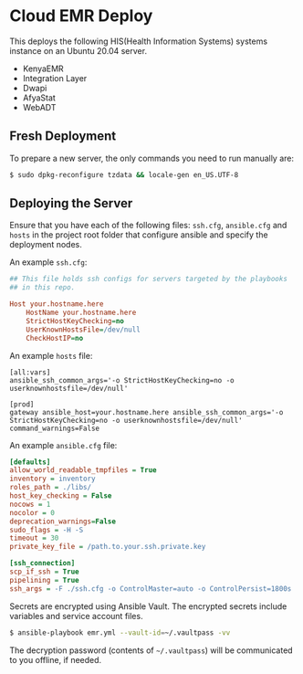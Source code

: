 # Cloud EMR Deploy

This deploys the following HIS(Health Information Systems) systems instance on an Ubuntu 20.04 server.
- KenyaEMR
- Integration Layer
- Dwapi
- AfyaStat
- WebADT

## Fresh Deployment

To prepare a new server, the only commands you need to run manually are:

```bash
$ sudo dpkg-reconfigure tzdata && locale-gen en_US.UTF-8
```

## Deploying the Server

Ensure that you have each of the following files: `ssh.cfg`, `ansible.cfg` and `hosts` in the project root folder that configure ansible and specify the deployment nodes.

An example `ssh.cfg`:

```cfg
## This file holds ssh configs for servers targeted by the playbooks
## in this repo.

Host your.hostname.here
    HostName your.hostname.here
    StrictHostKeyChecking=no
    UserKnownHostsFile=/dev/null
    CheckHostIP=no
```

An example `hosts` file:

```text
[all:vars]
ansible_ssh_common_args='-o StrictHostKeyChecking=no -o userknownhostsfile=/dev/null'

[prod]
gateway ansible_host=your.hostname.here ansible_ssh_common_args='-o StrictHostKeyChecking=no -o userknownhostsfile=/dev/null' command_warnings=False

```

An example `ansible.cfg` file:

```cfg
[defaults]
allow_world_readable_tmpfiles = True
inventory = inventory
roles_path = ./libs/
host_key_checking = False
nocows = 1
nocolor = 0
deprecation_warnings=False
sudo_flags = -H -S
timeout = 30
private_key_file = /path.to.your.ssh.private.key

[ssh_connection]
scp_if_ssh = True
pipelining = True
ssh_args = -F ./ssh.cfg -o ControlMaster=auto -o ControlPersist=1800s
```

Secrets are encrypted using Ansible Vault. The encrypted secrets include variables and service account files.

```bash
$ ansible-playbook emr.yml --vault-id=~/.vaultpass -vv
```

The decryption password (contents of `~/.vaultpass`) will be communicated to you offline, if needed.